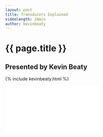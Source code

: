 ```yaml
---
layout: post
title: Transducers Explained
videolength: 24min
author: kevinbeaty
---
```


# {{ page.title }}

## Presented by Kevin Beaty


{% include kevinbeaty.html %}

<div class="fluid-width-video-wrapper"><iframe src="//www.youtube.com/embed/IvECDyVmCI4" frameborder="0" allowfullscreen></iframe></div>

